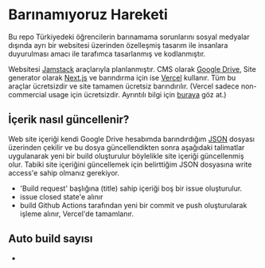 # Barınamıyoruz Hareketi

Bu repo Türkiyedeki öğrencilerin barınamama sorunlarını sosyal medyalar dışında ayrı bir websitesi üzerinden özelleşmiş tasarım ile insanlara duyurulması amacı ile tarafımca tasarlanmış ve kodlanmıştır.


Websitesi [Jamstack](https://jamstack.org) araçlarıyla planlanmıştır. CMS olarak [Google Drive](https://drive.google.com), Site generator olarak [Next.js](https://nextjs.org) ve barındırma için ise [Vercel](https://vercel.com) kullanır. Tüm bu araçlar ücretsizdir ve site tamamen ücretsiz barındırılır. (Vercel sadece non-commercial usage için ücretsizdir. Ayrıntılı bilgi için [buraya](https://vercel.com/docs/concepts/limits/fair-use-policy) göz at.)

## İçerik nasıl güncellenir?

Web site içeriği kendi Google Drive hesabımda barındırdığım [JSON](https://drive.google.com/file/d/1xobYWPQvumZVa3leB8MFjKmY7A5Q0rRU/view?usp=sharing) dosyası üzerinden çekilir ve bu dosya güncellendikten sonra aşağıdaki talimatlar uygulanarak yeni bir build oluşturulur böylelikle site içeriği güncellenmiş olur. Tabiki site içeriğini güncellemek için belirttiğim JSON dosyasına write access'e sahip olmanız gerekiyor.

- 'Build request' başlığına (title) sahip içeriği boş bir issue oluşturulur.
- issue closed state'e alınır
- build Github Actions tarafından yeni bir commit ve push oluşturularak işleme alınır, Vercel'de tamamlanır.


## Auto build sayısı
+
